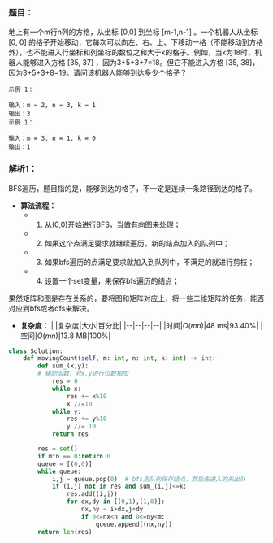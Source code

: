 ### 题目：
地上有一个m行n列的方格，从坐标 [0,0] 到坐标 [m-1,n-1] 。一个机器人从坐标 [0, 0] 的格子开始移动，它每次可以向左、右、上、下移动一格（不能移动到方格外），也不能进入行坐标和列坐标的数位之和大于k的格子。例如，当k为18时，机器人能够进入方格 [35, 37] ，因为3+5+3+7=18。但它不能进入方格 [35, 38]，因为3+5+3+8=19。请问该机器人能够到达多少个格子？

```
示例 1：

输入：m = 2, n = 3, k = 1
输出：3
示例 1：

输入：m = 3, n = 1, k = 0
输出：1
```

### 解析1：
BFS遍历，题目指的是，能够到达的格子，不一定是连续一条路径到达的格子。
* **算法流程：**
  * 1. 从(0,0)开始进行BFS，当做有向图来处理；
  * 2. 如果这个点满足要求就继续遍历，新的结点加入的队列中；
  * 3. 如果bfs遍历的点满足要求就加入到队列中，不满足的就进行剪枝；
  * 4. 设置一个set变量，来保存bfs遍历的结点；

果然矩阵和图是存在关系的，要将图和矩阵对应上，将一些二维矩阵的任务，能否对应到bfs或者dfs来解决。

* **复杂度：**
|  |复杂度|大小|百分比|
|--|--|--|--|
|时间|$O(mn)$|48 ms|93.40%|
|空间|$O(mn)$|13.8 MB|100%|

```python
class Solution:
    def movingCount(self, m: int, n: int, k: int) -> int:
        def sum_(x,y):
        # 辅助函数，对x,y进行位数相加
            res = 0
            while x:
                res += x%10
                x //=10
            while y:
                res += y%10
                y //= 10
            return res

        res = set()
        if m*n == 0:return 0
        queue = [(0,0)]
        while queue:
            i,j = queue.pop(0)  # bfs用队列保存结点，然后先进入的先出队
            if (i,j) not in res and sum_(i,j)<=k:
                res.add((i,j))
                for dx,dy in [(0,1),(1,0)]:
                    nx,ny = i+dx,j+dy
                    if 0<=nx<n and 0<=ny<m:
                        queue.append((nx,ny))
        return len(res)
```